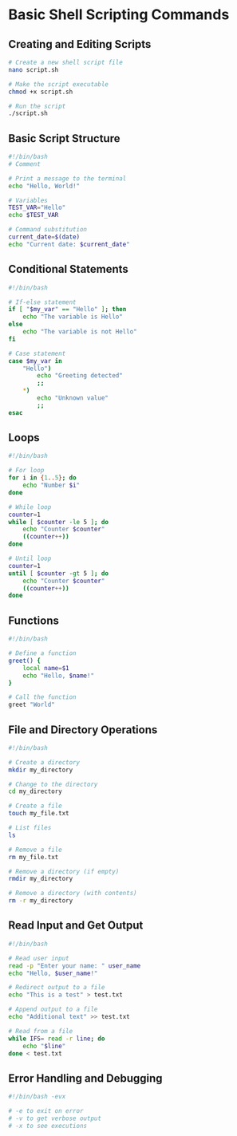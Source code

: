 # Basic Shell Scripting Commands

## Creating and Editing Scripts

```bash
# Create a new shell script file
nano script.sh

# Make the script executable
chmod +x script.sh

# Run the script
./script.sh
```

## Basic Script Structure

```bash
#!/bin/bash
# Comment

# Print a message to the terminal
echo "Hello, World!"

# Variables
TEST_VAR="Hello"
echo $TEST_VAR

# Command substitution
current_date=$(date)
echo "Current date: $current_date"
```

## Conditional Statements

```bash
#!/bin/bash

# If-else statement
if [ "$my_var" == "Hello" ]; then
    echo "The variable is Hello"
else
    echo "The variable is not Hello"
fi

# Case statement
case $my_var in
    "Hello")
        echo "Greeting detected"
        ;;
    *)
        echo "Unknown value"
        ;;
esac
```

## Loops

```bash
#!/bin/bash

# For loop
for i in {1..5}; do
    echo "Number $i"
done

# While loop
counter=1
while [ $counter -le 5 ]; do
    echo "Counter $counter"
    ((counter++))
done

# Until loop
counter=1
until [ $counter -gt 5 ]; do
    echo "Counter $counter"
    ((counter++))
done
```

## Functions

```bash
#!/bin/bash

# Define a function
greet() {
    local name=$1
    echo "Hello, $name!"
}

# Call the function
greet "World"
```

## File and Directory Operations

```bash
#!/bin/bash

# Create a directory
mkdir my_directory

# Change to the directory
cd my_directory

# Create a file
touch my_file.txt

# List files
ls

# Remove a file
rm my_file.txt

# Remove a directory (if empty)
rmdir my_directory

# Remove a directory (with contents)
rm -r my_directory
```

## Read Input and Get Output

```bash
#!/bin/bash

# Read user input
read -p "Enter your name: " user_name
echo "Hello, $user_name!"

# Redirect output to a file
echo "This is a test" > test.txt

# Append output to a file
echo "Additional text" >> test.txt

# Read from a file
while IFS= read -r line; do
    echo "$line"
done < test.txt
```

## Error Handling and Debugging

```bash
#!/bin/bash -evx

# -e to exit on error
# -v to get verbose output
# -x to see executions

```
